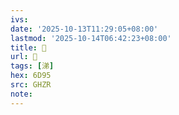 ```yaml
---
ivs:
date: '2025-10-13T11:29:05+08:00'
lastmod: '2025-10-14T06:42:23+08:00'
title: 󰠃
url: 󰠃
tags: [涕]
hex: 6D95
src: GHZR
note:
---
```

